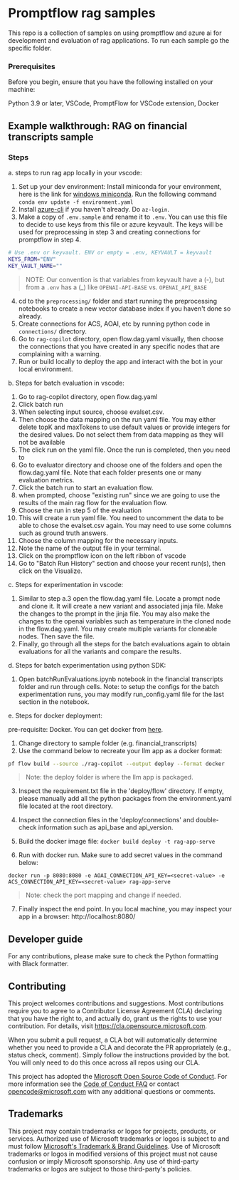# Promptflow rag samples 

This repo is a collection of samples on using promptflow and azure ai for development and evaluation of rag applications. 
To run each sample go the specific folder. 

### Prerequisites
Before you begin, ensure that you have the following installed on your machine:

Python 3.9 or later,  VSCode, PromptFlow for VSCode extension, Docker

## Example walkthrough: RAG on financial transcripts sample 


### Steps

a. steps to run rag app locally in your vscode:

1) Set up your dev environment:
Install miniconda for your environment, here is the link for [windows miniconda](https://docs.conda.io/projects/miniconda/en/latest/index.html). Run the following command
`conda env update -f environment.yaml`
2) Install [azure-cli](https://learn.microsoft.com/en-us/cli/azure/install-azure-cli-windows?tabs=azure-cli) if you haven't already. Do `az-login`. 
3) Make a copy of `.env.sample` and rename it to `.env`. You can use this file to decide to use keys from this file or azure keyvault. The keys will be used for preprocessing in step 3 and creating connections for promptflow in step 4.
```bash
# Use .env or keyvault. ENV or empty = .env, KEYVAULT = keyvault
KEYS_FROM="ENV"
KEY_VAULT_NAME=""
```
> NOTE: Our convention is that variables from keyvault have a (-), but from a `.env` has a (_) like `OPENAI-API-BASE` vs. `OPENAI_API_BASE`
4) cd to the `preprocessing/` folder and start running the preprocessing notebooks to create a new vector database index if you haven't done so already.
5) Create connections for ACS, AOAI, etc by running python code in `connections/` directory.
6) Go to `rag-copilot` directory, open flow.dag.yaml visually, then choose the connections that you have created in any specific nodes that are complaining with a warning.
7) Run or build locally to deploy the app and interact with the bot in your local environment. 

b. Steps for batch evaluation in vscode:

1) Go to rag-copilot directory, open flow.dag.yaml
2) Click batch run 
3) When selecting input source, choose evalset.csv.
4) Then choose the data mapping on the run yaml file. 
You may either delete topK and maxTokens to use default values or provide integers for the desired values. Do not select them from data mapping as they will not be available
5) The click run on the yaml file. 
Once the run is completed, then you need to
6) Go to evaluator directory and choose one of the folders and open the flow.dag.yaml file. Note that each folder presents one or many evaluation metrics.   
7) Click the batch run to start an evaluation flow. 
8) when prompted, choose "existing run" since we are going to use the results of the main rag flow for the evaluation flow. 
9) Choose the run in step 5 of the evaluation 
10) This will create a run yaml file. You need to uncomment the data to be able to chose the evalset.csv again. You may need to use some columns such as ground truth answers. 
11) Choose the column mapping for the necessary inputs.
12) Note the name of the output file in your terminal.
13) Click on the promptflow icon on the left ribbon of vscode
14) Go to "Batch Run History" section and choose your recent run(s), then click on the Visualize.

c. Steps for experimentation in vscode:

1) Similar to step a.3 open the flow.dag.yaml file. Locate a prompt node and clone it. It will create a new variant and associated jinja file. Make the changes to the prompt in the jinja file. You may also make the changes to the openai variables such as temperature in the cloned node in the flow.dag.yaml. You may create multiple variants for cloneable nodes. Then save the file. 
2) Finally, go through all the steps for the batch evaluations again to obtain evaluations for all the variants and compare the results. 

d. Steps for batch experimentation using python SDK:
1) Open batchRunEvaluations.ipynb notebook in the financial transcripts folder and run through cells. Note: to setup the configs for the batch experimentation runs, you may modify run_config.yaml file for the last section in the notebook. 


e. Steps for docker deployment:

pre-requisite: Docker. You can get docker from [here](https://www.docker.com/get-started/).

1) Change directory to sample folder (e.g. financial_transcripts)
2) Use the command below to recreate your llm app as a docker format:
```bash
pf flow build --source ./rag-copilot --output deploy --format docker
```
>Note: the deploy folder is where the llm app is packaged. 

3) Inspect the requirement.txt file in the 'deploy/flow' directory. If empty, please manually add all the python packages from the environment.yaml file located at the root directory.

4) Inspect the connection files in the 'deploy/connections' and double-check information such as api_base and api_version.

5) Build the docker image file:
```docker build deploy -t rag-app-serve```
6) Run with docker run. Make sure to add secret values in the command below:

```
docker run -p 8080:8080 -e AOAI_CONNECTION_API_KEY=<secret-value> -e ACS_CONNECTION_API_KEY=<secret-value> rag-app-serve
```
>Note: check the port mapping and change if needed. 

7) Finally inspect the end point. 
In you local machine, you may inspect your app in a browser: http://localhost:8080/


## Developer guide
For any contributions, please make sure to check the Python formatting with Black formatter. 

## Contributing

This project welcomes contributions and suggestions.  Most contributions require you to agree to a
Contributor License Agreement (CLA) declaring that you have the right to, and actually do, grant us
the rights to use your contribution. For details, visit https://cla.opensource.microsoft.com.

When you submit a pull request, a CLA bot will automatically determine whether you need to provide
a CLA and decorate the PR appropriately (e.g., status check, comment). Simply follow the instructions
provided by the bot. You will only need to do this once across all repos using our CLA.

This project has adopted the [Microsoft Open Source Code of Conduct](https://opensource.microsoft.com/codeofconduct/).
For more information see the [Code of Conduct FAQ](https://opensource.microsoft.com/codeofconduct/faq/) or
contact [opencode@microsoft.com](mailto:opencode@microsoft.com) with any additional questions or comments.

## Trademarks

This project may contain trademarks or logos for projects, products, or services. Authorized use of Microsoft 
trademarks or logos is subject to and must follow 
[Microsoft's Trademark & Brand Guidelines](https://www.microsoft.com/en-us/legal/intellectualproperty/trademarks/usage/general).
Use of Microsoft trademarks or logos in modified versions of this project must not cause confusion or imply Microsoft sponsorship.
Any use of third-party trademarks or logos are subject to those third-party's policies.
